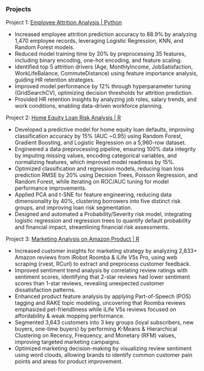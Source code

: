 ### Projects
Project 1: [Employee Attrition Analysis | Python](https://github.com/HanzheZhang822/HanzheZhang822.github.io/tree/main/IBM-HR-Employee-Attrition-Analysis)
 - Increased employee attrition prediction accuracy to 88.9% by analyzing 1,470 employee records, leveraging Logistic Regression, KNN, and Random Forest models.
 - Reduced model training time by 30% by preprocessing 35 features, including binary encoding, one-hot encoding, and feature scaling.
 - Identified top 5 attrition drivers (Age, MonthlyIncome, JobSatisfaction, WorkLifeBalance, CommuteDistance) using feature importance analysis, guiding HR retention strategies.
 - Improved model performance by 12% through hyperparameter tuning (GridSearchCV), optimizing decision thresholds for attrition prediction.
 - Provided HR retention insights by analyzing job roles, salary trends, and work conditions, enabling data-driven workforce planning.

Project 2: [Home Equity Loan Risk Analysis | R](https://github.com/HanzheZhang822/HanzheZhang822.github.io/tree/main/Home-Equity-Loan-Risk-Analysis)
 - Developed a predictive model for home equity loan defaults, improving classification accuracy by 15% (AUC ~0.95) using Random Forest, Gradient Boosting, and Logistic Regression on a 5,960-row dataset.
 - Engineered a data preprocessing pipeline, ensuring 100% data integrity by imputing missing values, encoding categorical variables, and normalizing features, which improved model readiness by 15%.
 - Optimized classification and regression models, reducing loan loss prediction RMSE by 20% using Decision Trees, Poisson Regression, and Random Forest, while iterating on ROC/AUC tuning for model performance improvements.
 - Applied PCA and t-SNE for feature engineering, reducing data dimensionality by 40%, clustering borrowers into five distinct risk groups, and improving loan risk segmentation.
 - Designed and automated a Probability/Severity risk model, integrating logistic regression and regression trees to quantify default probability and financial impact, streamlining financial risk assessments.

Project 3: [Marketing Analysis on Amazon Product | R](https://github.com/HanzheZhang822/HanzheZhang822.github.io/tree/main/Marketing-Analytics-Project)
 - Increased customer insights for marketing strategy by analyzing 2,833+ Amazon reviews from iRobot Roomba & iLife V5s Pro, using web scraping (rvest, RCurl) to extract and preprocess customer feedback.
 - Improved sentiment trend analysis by correlating review ratings with sentiment scores, identifying that 2-star reviews had lower sentiment scores than 1-star reviews, revealing unexpected customer dissatisfaction patterns.
 - Enhanced product feature analysis by applying Part-of-Speech (POS) tagging and RAKE topic modeling, uncovering that Roomba reviews emphasized pet-friendliness while iLife V5s reviews focused on affordability & weak mopping performance.
 - Segmented 3,643 customers into 3 key groups (loyal subscribers, new buyers, one-time buyers) by performing K-Means & Hierarchical Clustering on Recency, Frequency, and Monetary (RFM) values, improving targeted marketing campaigns.
 - Optimized marketing decision-making by visualizing review sentiment using word clouds, allowing brands to identify common customer pain points and areas for product improvement.
